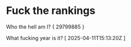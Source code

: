 # Fuck the rankings

Who the hell am I?
{ 29799885 }

What fucking year is it?
[ 2025-04-11T15:13:20Z ]
